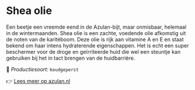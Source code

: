 # Shea olie

Een beetje een vreemde eend in de Azulan-bijt, maar onmisbaar, helemaal in de wintermaanden. Shea olie is een zachte, voedende olie afkomstig uit de noten van de karitéboom. Deze olie is rijk aan vitamine A en E en staat bekend om haar intens hydraterende eigenschappen. Het is echt een super beschermer voor de droge en geïrriteerde huid die wel een steuntje kan gebruiken bij het in tact brengen van de huidbarrière.

🔧 *Productiesoort:* `koudgeperst`

👉 [Lees meer op azulan.nl](https://azulan.nl/atlas/shea-olie)